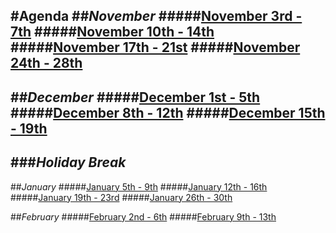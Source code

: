 #Agenda
##*November*
#####[November 3rd - 7th](november/week-one.md)
#####[November 10th - 14th](november/week-two.md)
#####[November 17th - 21st](november/week-three.md)
#####[November 24th - 28th](november/week-four.md)
---
##*December*
#####[December 1st - 5th](december/week-1.md)
#####[December 8th - 12th](december/week-2.md)
#####[December 15th - 19th](december/week-3.md)
---
###***Holiday Break***
---
##*January*
#####[January 5th - 9th](january/week-1.md)
#####[January 12th - 16th](january/week-2.md)
#####[January 19th - 23rd](january/week-3.md)
#####[January 26th - 30th](january/week-4.md)

##*February*
#####[February 2nd - 6th](february/week-1.md)
#####[February 9th - 13th](february/week-2.md)
